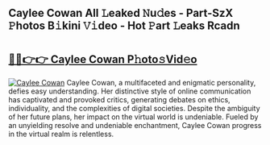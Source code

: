 ## Caylee Cowan All 𝙻eaked 𝙽u𝚍es - Part-SzX 𝙿hotos B𝚒kini 𝚅𝚒deo - Hot 𝙿art 𝙻eaks Rcadn

# <h2><a href="http://ld6cf0.urlbe.top/?page=Caylee+Cowan">🔗🔗👉👉 Caylee Cowan P𝚑oto𝚜Vid𝚎o</a></h2>

[![Caylee Cowan](https://i.imgur.com/eBuTRDB.gif)](http://ld6cf0.urlbe.top/?page=Caylee+Cowan)
Caylee Cowan, a multifaceted and enigmatic personality, defies easy understanding. Her distinctive style of online communication has captivated and provoked critics, generating debates on ethics, individuality, and the complexities of digital societies. Despite the ambiguity of her future plans, her impact on the virtual world is undeniable. Fueled by an unyielding resolve and undeniable enchantment, Caylee Cowan progress in the virtual realm is relentless.
